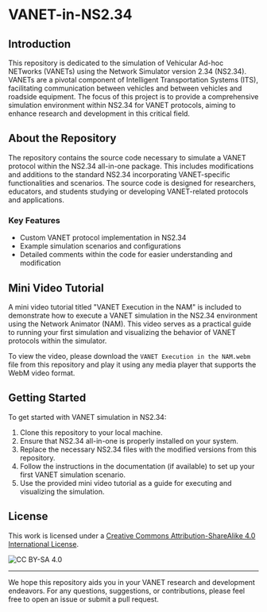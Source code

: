 # VANET-in-NS2.34

## Introduction

This repository is dedicated to the simulation of Vehicular Ad-hoc NETworks (VANETs) using the Network Simulator version 2.34 (NS2.34). VANETs are a pivotal component of Intelligent Transportation Systems (ITS), facilitating communication between vehicles and between vehicles and roadside equipment. The focus of this project is to provide a comprehensive simulation environment within NS2.34 for VANET protocols, aiming to enhance research and development in this critical field.

## About the Repository

The repository contains the source code necessary to simulate a VANET protocol within the NS2.34 all-in-one package. This includes modifications and additions to the standard NS2.34 incorporating VANET-specific functionalities and scenarios. The source code is designed for researchers, educators, and students studying or developing VANET-related protocols and applications.

### Key Features

- Custom VANET protocol implementation in NS2.34
- Example simulation scenarios and configurations
- Detailed comments within the code for easier understanding and modification

## Mini Video Tutorial

A mini video tutorial titled "VANET Execution in the NAM" is included to demonstrate how to execute a VANET simulation in the NS2.34 environment using the Network Animator (NAM). This video serves as a practical guide to running your first simulation and visualizing the behavior of VANET protocols within the simulator.

To view the video, please download the `VANET Execution in the NAM.webm` file from this repository and play it using any media player that supports the WebM video format.

## Getting Started

To get started with VANET simulation in NS2.34:

1. Clone this repository to your local machine.
2. Ensure that NS2.34 all-in-one is properly installed on your system.
3. Replace the necessary NS2.34 files with the modified versions from this repository.
4. Follow the instructions in the documentation (if available) to set up your first VANET simulation scenario.
5. Use the provided mini video tutorial as a guide for executing and visualizing the simulation.

## License

This work is licensed under a [Creative Commons Attribution-ShareAlike 4.0 International License](http://creativecommons.org/licenses/by-sa/4.0/).

![CC BY-SA 4.0](https://licensebuttons.net/l/by-sa/4.0/88x31.png)

---

We hope this repository aids you in your VANET research and development endeavors. For any questions, suggestions, or contributions, please feel free to open an issue or submit a pull request.
